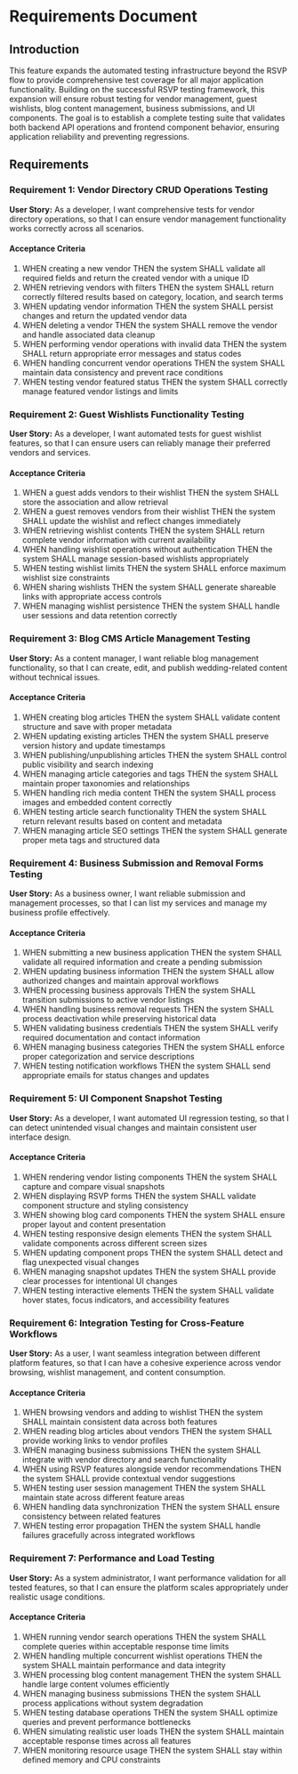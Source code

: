 # Requirements Document

## Introduction

This feature expands the automated testing infrastructure beyond the RSVP flow to provide comprehensive test coverage for all major application functionality. Building on the successful RSVP testing framework, this expansion will ensure robust testing for vendor management, guest wishlists, blog content management, business submissions, and UI components. The goal is to establish a complete testing suite that validates both backend API operations and frontend component behavior, ensuring application reliability and preventing regressions.

## Requirements

### Requirement 1: Vendor Directory CRUD Operations Testing

**User Story:** As a developer, I want comprehensive tests for vendor directory operations, so that I can ensure vendor management functionality works correctly across all scenarios.

#### Acceptance Criteria

1. WHEN creating a new vendor THEN the system SHALL validate all required fields and return the created vendor with a unique ID
2. WHEN retrieving vendors with filters THEN the system SHALL return correctly filtered results based on category, location, and search terms
3. WHEN updating vendor information THEN the system SHALL persist changes and return the updated vendor data
4. WHEN deleting a vendor THEN the system SHALL remove the vendor and handle associated data cleanup
5. WHEN performing vendor operations with invalid data THEN the system SHALL return appropriate error messages and status codes
6. WHEN handling concurrent vendor operations THEN the system SHALL maintain data consistency and prevent race conditions
7. WHEN testing vendor featured status THEN the system SHALL correctly manage featured vendor listings and limits

### Requirement 2: Guest Wishlists Functionality Testing

**User Story:** As a developer, I want automated tests for guest wishlist features, so that I can ensure users can reliably manage their preferred vendors and services.

#### Acceptance Criteria

1. WHEN a guest adds vendors to their wishlist THEN the system SHALL store the association and allow retrieval
2. WHEN a guest removes vendors from their wishlist THEN the system SHALL update the wishlist and reflect changes immediately
3. WHEN retrieving wishlist contents THEN the system SHALL return complete vendor information with current availability
4. WHEN handling wishlist operations without authentication THEN the system SHALL manage session-based wishlists appropriately
5. WHEN testing wishlist limits THEN the system SHALL enforce maximum wishlist size constraints
6. WHEN sharing wishlists THEN the system SHALL generate shareable links with appropriate access controls
7. WHEN managing wishlist persistence THEN the system SHALL handle user sessions and data retention correctly

### Requirement 3: Blog CMS Article Management Testing

**User Story:** As a content manager, I want reliable blog management functionality, so that I can create, edit, and publish wedding-related content without technical issues.

#### Acceptance Criteria

1. WHEN creating blog articles THEN the system SHALL validate content structure and save with proper metadata
2. WHEN updating existing articles THEN the system SHALL preserve version history and update timestamps
3. WHEN publishing/unpublishing articles THEN the system SHALL control public visibility and search indexing
4. WHEN managing article categories and tags THEN the system SHALL maintain proper taxonomies and relationships
5. WHEN handling rich media content THEN the system SHALL process images and embedded content correctly
6. WHEN testing article search functionality THEN the system SHALL return relevant results based on content and metadata
7. WHEN managing article SEO settings THEN the system SHALL generate proper meta tags and structured data

### Requirement 4: Business Submission and Removal Forms Testing

**User Story:** As a business owner, I want reliable submission and management processes, so that I can list my services and manage my business profile effectively.

#### Acceptance Criteria

1. WHEN submitting a new business application THEN the system SHALL validate all required information and create a pending submission
2. WHEN updating business information THEN the system SHALL allow authorized changes and maintain approval workflows
3. WHEN processing business approvals THEN the system SHALL transition submissions to active vendor listings
4. WHEN handling business removal requests THEN the system SHALL process deactivation while preserving historical data
5. WHEN validating business credentials THEN the system SHALL verify required documentation and contact information
6. WHEN managing business categories THEN the system SHALL enforce proper categorization and service descriptions
7. WHEN testing notification workflows THEN the system SHALL send appropriate emails for status changes and updates

### Requirement 5: UI Component Snapshot Testing

**User Story:** As a developer, I want automated UI regression testing, so that I can detect unintended visual changes and maintain consistent user interface design.

#### Acceptance Criteria

1. WHEN rendering vendor listing components THEN the system SHALL capture and compare visual snapshots
2. WHEN displaying RSVP forms THEN the system SHALL validate component structure and styling consistency
3. WHEN showing blog card components THEN the system SHALL ensure proper layout and content presentation
4. WHEN testing responsive design elements THEN the system SHALL validate components across different screen sizes
5. WHEN updating component props THEN the system SHALL detect and flag unexpected visual changes
6. WHEN managing snapshot updates THEN the system SHALL provide clear processes for intentional UI changes
7. WHEN testing interactive elements THEN the system SHALL validate hover states, focus indicators, and accessibility features

### Requirement 6: Integration Testing for Cross-Feature Workflows

**User Story:** As a user, I want seamless integration between different platform features, so that I can have a cohesive experience across vendor browsing, wishlist management, and content consumption.

#### Acceptance Criteria

1. WHEN browsing vendors and adding to wishlist THEN the system SHALL maintain consistent data across both features
2. WHEN reading blog articles about vendors THEN the system SHALL provide working links to vendor profiles
3. WHEN managing business submissions THEN the system SHALL integrate with vendor directory and search functionality
4. WHEN using RSVP features alongside vendor recommendations THEN the system SHALL provide contextual vendor suggestions
5. WHEN testing user session management THEN the system SHALL maintain state across different feature areas
6. WHEN handling data synchronization THEN the system SHALL ensure consistency between related features
7. WHEN testing error propagation THEN the system SHALL handle failures gracefully across integrated workflows

### Requirement 7: Performance and Load Testing

**User Story:** As a system administrator, I want performance validation for all tested features, so that I can ensure the platform scales appropriately under realistic usage conditions.

#### Acceptance Criteria

1. WHEN running vendor search operations THEN the system SHALL complete queries within acceptable response time limits
2. WHEN handling multiple concurrent wishlist operations THEN the system SHALL maintain performance and data integrity
3. WHEN processing blog content management THEN the system SHALL handle large content volumes efficiently
4. WHEN managing business submissions THEN the system SHALL process applications without system degradation
5. WHEN testing database operations THEN the system SHALL optimize queries and prevent performance bottlenecks
6. WHEN simulating realistic user loads THEN the system SHALL maintain acceptable response times across all features
7. WHEN monitoring resource usage THEN the system SHALL stay within defined memory and CPU constraints